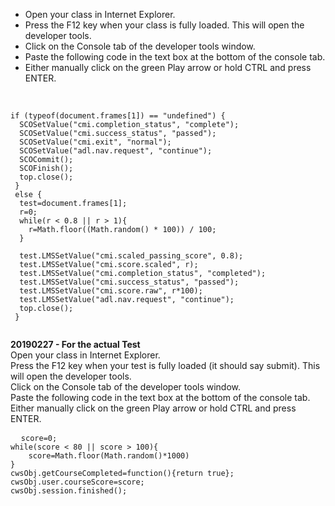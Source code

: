 <ul><li>Open your class in Internet Explorer.</li>
<li>Press the F12 key when your class is fully loaded. This will open the developer tools.</li>
<li>Click on the Console tab of the developer tools window.</li>
<li>Paste the following code in the text box at the bottom of the console tab.</li>
<li>Either manually click on the green Play arrow or hold CTRL and press ENTER.</li>
</ul>

<p><br /></p>

<pre>
<code>if (typeof(document.frames[1]) == "undefined") {
  SCOSetValue("cmi.completion_status", "complete");
  SCOSetValue("cmi.success_status", "passed");
  SCOSetValue("cmi.exit", "normal");
  SCOSetValue("adl.nav.request", "continue");
  SCOCommit();
  SCOFinish();
  top.close();
 }
 else {
  test=document.frames[1];
  r=0; 
  while(r < 0.8 || r > 1){
    r=Math.floor((Math.random() * 100)) / 100;
  }
 
  test.LMSSetValue("cmi.scaled_passing_score", 0.8);
  test.LMSSetValue("cmi.score.scaled", r);
  test.LMSSetValue("cmi.completion_status", "completed");
  test.LMSSetValue("cmi.success_status", "passed");
  test.LMSSetValue("cmi.score.raw", r*100);
  test.LMSSetValue("adl.nav.request", "continue");
  top.close();
 }
  </code>
</pre>
<b>20190227 - For the actual Test</b><br />
Open your class in Internet Explorer.<br />
Press the F12 key when your test is fully loaded (it should say submit). This will open the developer tools.<br />
Click on the Console tab of the developer tools window.<br />
Paste the following code in the text box at the bottom of the console tab.<br />
Either manually click on the green Play arrow or hold CTRL and press ENTER.<br />
<pre>
  <code>score=0;
while(score < 80 || score > 100){
	score=Math.floor(Math.random()*1000)
}
cwsObj.getCourseCompleted=function(){return true};
cwsObj.user.courseScore=score;
cwsObj.session.finished();
  </code>
</pre>
